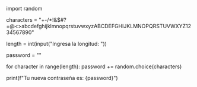 import random

characters = "+-/*!&$#?=@<>abcdefghijklmnopqrstuvwxyzABCDEFGHIJKLMNOPQRSTUVWXYZ1234567890"

length = int(input("Ingresa la longitud: "))

password = ""

for character in range(length):
    password += random.choice(characters)

print(f"Tu nueva contraseña es: {password}")
